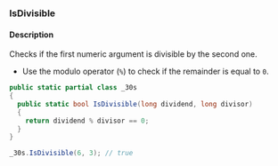 ### IsDivisible

#### Description



Checks if the first numeric argument is divisible by the second one.

- Use the modulo operator (`%`) to check if the remainder is equal to `0`.

```csharp
public static partial class _30s 
{
  public static bool IsDivisible(long dividend, long divisor) 
  {
    return dividend % divisor == 0;
  }
}
```

```csharp
_30s.IsDivisible(6, 3); // true
```

